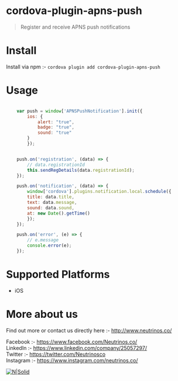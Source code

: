 # cordova-plugin-apns-push

> Register and receive APNS push notifications

# Install

Install via npm :-  `cordova plugin add cordova-plugin-apns-push`

# Usage

```js 

    var push = window['APNSPushNotification'].init({
        ios: {
            alert: "true",
            badge: "true",
            sound: "true"
        }
        });


    push.on('registration', (data) => {
        // data.registrationId
        this.sendRegDetails(data.registrationId);
    });

    push.on('notification', (data) => {
        window['cordova'].plugins.notification.local.schedule({
        title: data.title,
        text: data.message,
        sound: data.sound,
        at: new Date().getTime()
        });
    });

    push.on('error', (e) => {
        // e.message
        console.error(e);
    });

```

# Supported Platforms
 
 - iOS

# More about us
Find out more or contact us directly here :- http://www.neutrinos.co/

Facebook :- https://www.facebook.com/Neutrinos.co/ <br/>
LinkedIn :- https://www.linkedin.com/company/25057297/ <br/>
Twitter :- https://twitter.com/Neutrinosco <br/>
Instagram :- https://www.instagram.com/neutrinos.co/

[![N|Solid](https://image4.owler.com/logo/neutrinos_owler_20171023_142541_original.jpg "Neutrinos")](http://www.neutrinos.co/) 

